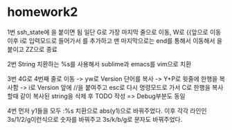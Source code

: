 # homework2


1번
ssh_state에 을 붙이면 됨
일단 G로 가장 마지막 줄으로 이동, W로 {{앞으로 이동 이후 i로 입력모드로 들어가서 를 추가하고 맨 마지막으로는 end를 통해서 이동해서 을 붙이고 ZZ으로 종료




2번
String 치환하는 %s를 사용해서 sublime과 emacs를 vim으로 치환



3번
4G로 4번째 줄로 이동 -> yw로 Version 단어를 복사 -> Y+P로 윗줄에 한행을 복사함 -> i로 Version 앞에 //을 붙여주고 esc로 다시 명령모드로 가서 C로 한행을 복사할때
같이 복사된 string을 삭제 후 TODO 작성 => Debug부분도 동일



4번
먼저 y1들을 모두 :%s 치환으로 abs(y1)으로 바꿔주었다. 이후 각각 라인인 3s/1/2/g이런식으로 숫자를 바꿔주고 3s/k/b/g로 문자도 바꿔주었다.
